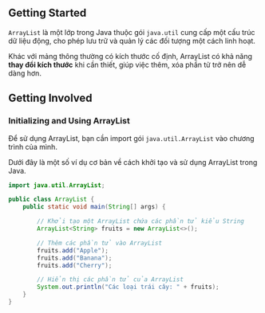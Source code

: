 ## Getting Started

`ArrayList` là một lớp trong Java thuộc gói `java.util` cung cấp một cấu trúc dữ liệu động, cho phép lưu trữ và quản lý các đối tượng một cách linh hoạt.

Khác với mảng thông thường có kích thước cố định, ArrayList có khả năng **thay đổi kích thước** khi cần thiết, giúp việc thêm, xóa phần tử trở nên dễ dàng hơn.

## Getting Involved

### Initializing and Using ArrayList

Để sử dụng ArrayList, bạn cần import gói `java.util.ArrayList` vào chương trình của mình.

Dưới đây là một số ví dụ cơ bản về cách khởi tạo và sử dụng ArrayList trong Java.

```java
import java.util.ArrayList;

public class ArrayList {
	public static void main(String[] args) {

		// Khởi tạo một ArrayList chứa các phần tử kiểu String
		ArrayList<String> fruits = new ArrayList<>();

		// Thêm các phần tử vào ArrayList
		fruits.add("Apple");
		fruits.add("Banana");
		fruits.add("Cherry");

		// Hiển thị các phần tử của ArrayList
		System.out.println("Các loại trái cây: " + fruits);
	}
}
```
